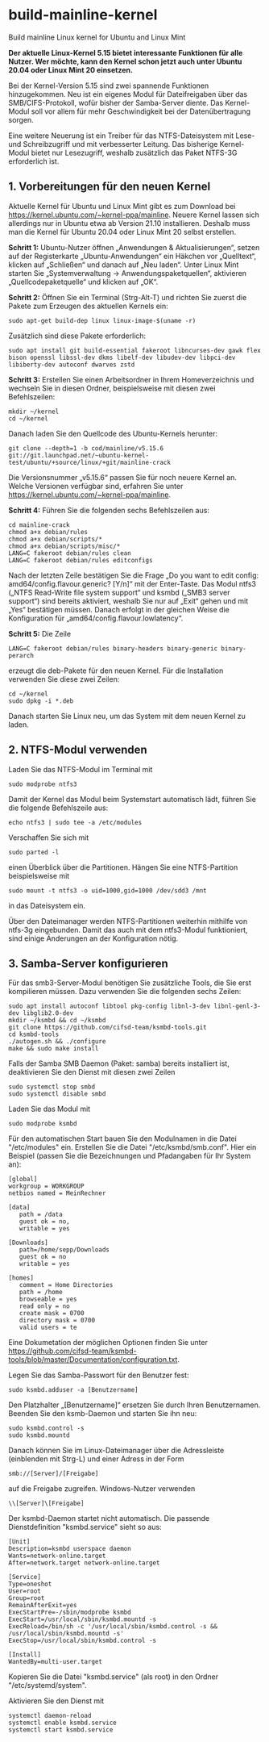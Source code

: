 # build-mainline-kernel
Build mainline Linux kernel for Ubuntu and Linux Mint

**Der aktuelle Linux-Kernel 5.15 bietet interessante Funktionen für alle Nutzer. Wer möchte, kann den Kernel schon jetzt auch unter Ubuntu 20.04 oder Linux Mint 20 einsetzen.**

Bei der Kernel-Version 5.15 sind zwei spannende Funktionen hinzugekommen. Neu ist ein eigenes Modul für Dateifreigaben über das SMB/CIFS-Protokoll, wofür bisher der Samba-Server diente. Das Kernel-Modul soll vor allem für mehr Geschwindigkeit bei der Datenübertragung sorgen.

Eine weitere Neuerung ist ein Treiber für das NTFS-Dateisystem mit Lese- und Schreibzugriff und mit verbesserter Leitung. Das bisherige Kernel-Modul bietet nur Lesezugriff, weshalb zusätzlich das Paket NTFS-3G erforderlich ist.

## 1. Vorbereitungen für den neuen Kernel

Aktuelle Kernel für Ubuntu und Linux Mint gibt es zum Download bei https://kernel.ubuntu.com/~kernel-ppa/mainline. Neuere Kernel lassen sich allerdings nur in Ubuntu etwa ab Version 21.10 installieren. Deshalb muss man die Kernel für Ubuntu 20.04 oder Linux Mint 20 selbst erstellen.

**Schritt 1:** Ubuntu-Nutzer öffnen „Anwendungen & Aktualisierungen“, setzen auf der Registerkarte „Ubuntu-Anwendungen“ ein Häkchen vor „Quelltext“, klicken auf „Schließen“ und danach auf „Neu laden“. Unter Linux Mint starten Sie „Systemverwaltung -> Anwendungspaketquellen“, aktivieren „Quellcodepaketquelle“ und klicken auf „OK“.

**Schritt 2:** Öffnen Sie ein Terminal (Strg-Alt-T) und richten Sie zuerst die Pakete zum Erzeugen des aktuellen Kernels ein:
```
sudo apt-get build-dep linux linux-image-$(uname -r)
```
Zusätzlich sind diese Pakete erforderlich:
```
sudo apt install git build-essential fakeroot libncurses-dev gawk flex bison openssl libssl-dev dkms libelf-dev libudev-dev libpci-dev libiberty-dev autoconf dwarves zstd
```
**Schritt 3:** Erstellen Sie einen Arbeitsordner in Ihrem Homeverzeichnis und wechseln Sie in diesen Ordner, beispielsweise mit diesen zwei Befehlszeilen:
```
mkdir ~/kernel
cd ~/kernel
```
Danach laden Sie den Quellcode des Ubuntu-Kernels herunter:
```
git clone --depth=1 -b cod/mainline/v5.15.6 git://git.launchpad.net/~ubuntu-kernel-test/ubuntu/+source/linux/+git/mainline-crack
```
Die Versionsnummer „v5.15.6“ passen Sie für noch neuere Kernel an. Welche Versionen verfügbar sind, erfahren Sie unter https://kernel.ubuntu.com/~kernel-ppa/mainline.

**Schritt 4:** Führen Sie die folgenden sechs Befehlszeilen aus:
```
cd mainline-crack
chmod a+x debian/rules
chmod a+x debian/scripts/*
chmod a+x debian/scripts/misc/*
LANG=C fakeroot debian/rules clean
LANG=C fakeroot debian/rules editconfigs
```
Nach der letzten Zeile bestätigen Sie die Frage „Do you want to edit config: amd64/config.flavour.generic? [Y/n]“ mit der Enter-Taste. Das Modul ntfs3 („NTFS Read-Write file system support“ und ksmbd („SMB3 server support“) sind bereits aktiviert, weshalb Sie nur auf „Exit“ gehen und mit „Yes“ bestätigen müssen. Danach erfolgt in der gleichen Weise die Konfiguration für „amd64/config.flavour.lowlatency“.

**Schritt 5:** Die Zeile
```
LANG=C fakeroot debian/rules binary-headers binary-generic binary-perarch
```
erzeugt die deb-Pakete für den neuen Kernel. Für die Installation verwenden Sie diese zwei Zeilen:
```
cd ~/kernel
sudo dpkg -i *.deb
```
Danach starten Sie Linux neu, um das System mit dem neuen Kernel zu laden.

## 2. NTFS-Modul verwenden
Laden Sie das NTFS-Modul im Terminal mit
```
sudo modprobe ntfs3
```
Damit der Kernel das Modul beim Systemstart automatisch lädt, führen Sie die folgende Befehlszeile aus:
```
echo ntfs3 | sudo tee -a /etc/modules
```
Verschaffen Sie sich mit 
```
sudo parted -l
```
einen Überblick über die Partitionen. Hängen Sie eine NTFS-Partition beispielsweise mit
```
sudo mount -t ntfs3 -o uid=1000,gid=1000 /dev/sdd3 /mnt
```
in das Dateisystem ein.

Über den Dateimanager werden NTFS-Partitionen weiterhin mithilfe von ntfs-3g eingebunden. Damit das auch mit dem ntfs3-Modul funktioniert, sind einige Änderungen an der Konfiguration nötig.

## 3. Samba-Server konfigurieren
Für das smb3-Server-Modul benötigen Sie zusätzliche Tools, die Sie erst kompilieren müssen. Dazu verwenden Sie die folgenden sechs Zeilen:
```
sudo apt install autoconf libtool pkg-config libnl-3-dev libnl-genl-3-dev libglib2.0-dev
mkdir ~/ksmbd && cd ~/ksmbd
git clone https://github.com/cifsd-team/ksmbd-tools.git
cd ksmbd-tools
./autogen.sh && ./configure
make && sudo make install
```
Falls der Samba SMB Daemon (Paket: samba) bereits installiert ist, deaktivieren Sie den Dienst mit diesen zwei Zeilen

```
sudo systemctl stop smbd
sudo systemctl disable smbd
```
Laden Sie das Modul mit 
```
sudo modprobe ksmbd
```
Für den automatischen Start bauen Sie den Modulnamen in die Datei "/etc/modules" ein. Erstellen Sie die Datei "/etc/ksmbd/smb.conf". Hier ein Beispiel (passen Sie die Bezeichnungen und Pfadangaben für Ihr System an):
```
[global]
workgroup = WORKGROUP
netbios named = MeinRechner

[data]
   path = /data
   guest ok = no,
   writable = yes

[Downloads]
   path=/home/sepp/Downloads
   guest ok = no
   writable = yes

[homes]
   comment = Home Directories
   path = /home
   browseable = yes
   read only = no
   create mask = 0700
   directory mask = 0700
   valid users = te
```
Eine Dokumetation der möglichen Optionen finden Sie unter https://github.com/cifsd-team/ksmbd-tools/blob/master/Documentation/configuration.txt.

Legen Sie das Samba-Passwort für den Benutzer fest:
```
sudo ksmbd.adduser -a [Benutzername]
```
Den Platzhalter „[Benutzername]“ ersetzen Sie durch Ihren Benutzernamen. Beenden Sie den ksmb-Daemon und starten Sie ihn neu:
```
sudo ksmbd.control -s
sudo ksmbd.mountd
```
Danach können Sie im Linux-Dateimanager über die Adressleiste (einblenden mit Strg-L) und einer Adress in der Form
```
smb://[Server]/[Freigabe]
```
auf die Freigabe zugreifen. Windows-Nutzer verwenden
```
\\[Server]\[Freigabe]
```
Der ksmbd-Daemon startet nicht automatisch. Die passende Dienstdefinition "ksmbd.service" sieht so aus:
```
[Unit]
Description=ksmbd userspace daemon
Wants=network-online.target
After=network.target network-online.target

[Service]
Type=oneshot
User=root
Group=root
RemainAfterExit=yes
ExecStartPre=-/sbin/modprobe ksmbd
ExecStart=/usr/local/sbin/ksmbd.mountd -s
ExecReload=/bin/sh -c '/usr/local/sbin/ksmbd.control -s && /usr/local/sbin/ksmbd.mountd -s'
ExecStop=/usr/local/sbin/ksmbd.control -s

[Install]
WantedBy=multi-user.target
```

Kopieren Sie die Datei "ksmbd.service" (als root) in den Ordner "/etc/systemd/system".

Aktivieren Sie den Dienst mit
```
systemctl daemon-reload
systemctl enable ksmbd.service
systemctl start ksmbd.service
```
